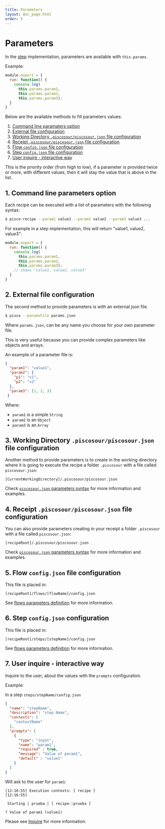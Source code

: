 ```yaml
---
title: Parameters
layout: doc_page.html
order: 5
---
```


# Parameters

In the [step](./02-steps.md) implementation, parameters are available with `this.params`.

Example:

```javascript
module.export = {
  run: function() {
    console.log(
      this.params.param1,
      this.params.param2,
      this.params.param3);
  }
}
```

Below are the available methods to fill parameters values:

1. [Command line paramaters option](./cli)
1. [External file configuration](./file)
1. [Working Directory `.piscosour/piscosour.json` file configuration](./piscosour-json)
1. [Receipt `.piscosour/piscosour.json` file configuration](./piscosour-json)
1. [Flow `config.json` file configuration](./flow)
1. [Step `config.json` file configuration](./step)
1. [User inquire - interactive way](./interactive)

This is the priority order (from high to low), if a parameter is provided twice or more, with different values, then it will stay the value that is above in the list.

## <a name="cli"></a>1. Command line parameters option

Each recipe can be executed with a list of parameters with the following syntax:

```sh
$ pisco-recipe --param1 value1 --param2 value2 --param3 value3 ...
```

For example in a step implementation, this will return "value1, value2, value3":

```javascript
module.export = {
  run: function() {
    console.log(
      this.params.param1,
      this.params.param2,
      this.params.param3);
    // shows "value1, value2, value3"
  }
}
```

## <a name="file"></a>2. External file configuration

The second method to provide parameters is with an external json file.

```sh
$ pisco --paramsFile params.json
```

Where `params.json`, can be any name you choose for your own parameter file. 

This is very useful because you can provide complex parameters like objects and arrays.

An example of a parameter file is:
```json
{
  "param1": "value1",
  "param2": {
    "p1": "v1",
    "p2": "v2"
  },
  "param3": [1, 2, 3]
 }
```

Where:
- `param1` is a simple `String`
- `param2` is an `Object`
- `param3` is an `Array`

## <a name="piscosour-json"></a>3. Working Directory `.piscosour/piscosour.json` file configuration

Another method to provide parameters is to create in the working directory where it is going to execute the recipe a folder `.piscosour` with a file called `piscosour.json`:

```
[CurrentWorkingDirectory]/.piscosour/piscosour.json
```

Check [`piscosour.json` parameters syntax](./11-configuration.md#parameters) for more information and examples.

## <a name="piscosour-json"></a>4. Receipt `.piscosour/piscosour.json` file configuration

You can also provide parameters creating in your receipt a folder `.piscosour` with a file called `piscosour.json`:

```
[recipeRoot]/.piscosour/piscosour.json
```

Check [`piscosour.json` parameters syntax](./11-configuration.md#paramaters) for more information and examples.

## <a name="flow"></a>5. Flow `config.json` file configuration

This file is placed in:

```
[recipeRoot]/flows/[flowName]/config.json
```

See [flows parameters definition](./03-flows.md#parameters) for more information.

## <a name="step"></a>6. Step `config.json` configuration

This file is placed in:

```
[recipeRoot]/steps/[stepName]/config.json
```

See [flows parameters definition](./03-steps.md#parameters) for more information.

## <a name="interactive"></a>7. User inquire - interactive way

Inquire to the user, about the values with the `prompts` configuration.

Example:

In a step `steps/stepName/config.json`

```json
{
  "name": "stepName",
  "description": "step Name",
  "contexts": [
    "contextName"
  ],
  "prompts": [
    {
      "type": "input",
      "name": "param1",
      "required" : true,
      "message": "Value of param1",
      "default" : "value1"
    }
  ]
}
```

Will ask to the user for `param1`:

```
[12:16:55] Execution contexts: [ recipe ]
[12:16:55] 

 Starting | prueba | [ recipe::prueba ] 

? Value of param1 (value1) 
```

Please see [Inquire](./06-inquire.md) for more information.
